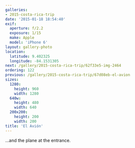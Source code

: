 ```yaml
---
galleries:
- 2015-costa-rica-trip
date: '2015-01-18 18:54:40'
exif:
  aperture: f/2.2
  exposure: 1/15
  make: Apple
  model: 'iPhone 6'
layout: gallery-photo
location:
  latitude: 9.402325
  longitude: -84.1531305
next: /gallery/2015-costa-rica-trip/62f33e5-img-2464
ordering: 122
previous: /gallery/2015-costa-rica-trip/67d08eb-el-avion
sizes:
  1280:
    height: 960
    width: 1280
  640w:
    height: 480
    width: 640
  200x200:
    height: 200
    width: 200
title: 'El Avión'
---
```


...and the plane at the entrance.
